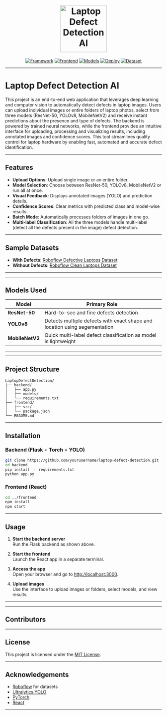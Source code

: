 <h1 align="center">
  <img alt="Laptop Defect Detection AI" src="https://img.icons8.com/external-flatart-icons-outline-flatarticons/120/000000/external-laptop-computer-flatart-icons-outline-flatarticons.png" width="150px"/>
</h1>

<div align="center">

<!-- [![License](https://img.shields.io/github/license/Sanjithaa26/LaptopDefectDetection)](LICENSE)   -->
[![Framework](https://img.shields.io/badge/Backend-Flask-blue)](https://flask.palletsprojects.com/)
[![Frontend](https://img.shields.io/badge/Frontend-React-green)](https://react.dev/)
[![Models](https://img.shields.io/badge/Models-YOLOv8%20%7C%20ResNet50%20%7C%20MobileNetV2-purple)]()
[![Deploy](https://img.shields.io/badge/Deployed%20On-Render-green)](https://render.com/)
[![Dataset](https://img.shields.io/badge/Dataset-Roboflow%20%7C%20Kaggle%20%7C%20Amazon%20%7C%20Flipkart%20%7C%20Google-orange)]()

</div>

---

# Laptop Defect Detection AI

This project is an end-to-end web application that leverages deep learning and computer vision to automatically detect defects in laptop images. 
Users can upload individual images or entire folders of laptop photos, select from three models (ResNet-50, YOLOv8, MobileNetV2) and receive instant predictions about the presence and type of defects. 
The backend is powered by trained neural networks, while the frontend provides an intuitive interface for uploading, processing and visualizing results, including annotated images and confidence scores. 
This tool streamlines quality control for laptop hardware by enabling fast, automated and accurate defect identification.

---

## Features

- **Upload Options**: Upload single image or an entire folder.
- **Model Selection**: Choose between ResNet-50, YOLOv8, MobileNetV2 or run all at once.
- **Visual Feedback**: Displays annotated images (YOLO) and prediction details.
- **Confidence Scores**: Clear metrics with predicted class and model-wise results.
- **Batch Mode**: Automatically processes folders of images in one go.
- **Multi-label Classification**: All the three models handle multi-label (detect all the defects present in the image) defect detection.

---

## Sample Datasets

- **With Defects**: [Roboflow Defective Laptops Dataset](https://universe.roboflow.com/team-ks/broken-laptop-parts/images/)
- **Without Defects**: [Roboflow Clean Laptops Dataset](https://universe.roboflow.com/team-ks/broken-laptop-parts/images/)

---


---

## Models Used

| Model        | Primary Role                            |
|--------------|------------------------------------|
| **ResNet-50** | Hard-to-see and fine defects detection     |
| **YOLOv8**    | Detects multiple defects with exact shape and location using segementation |
| **MobileNetV2** | Quick multi-label defect classification as model is lightweight |

---

---

## Project Structure

```
LaptopDefectDetection/
├── backend/
│   ├── app.py
│   ├── models/
│   └── requirements.txt
├── frontend/
│   ├── src/
│   └── package.json
└── README.md
```

---

## Installation

### Backend (Flask + Torch + YOLO)

```bash
git clone https://github.com/yourusername/laptop-defect-detection.git
cd backend
pip install -r requirements.txt
python app.py
```
### Frontend (React)

```bash
cd ../frontend
npm install
npm start
```

---

## Usage

1. **Start the backend server**  
    Run the Flask backend as shown above.

2. **Start the frontend**  
    Launch the React app in a separate terminal.

3. **Access the app**  
    Open your browser and go to [http://localhost:3000](http://localhost:3000).

4. **Upload images**  
    Use the interface to upload images or folders, select models, and view results.

---



---

## Contributors


---

## License

This project is licensed under the [MIT License](LICENSE).

---

## Acknowledgements

- [Roboflow](https://roboflow.com/) for datasets
- [Ultralytics YOLO](https://github.com/ultralytics/ultralytics)
- [PyTorch](https://pytorch.org/)
- [React](https://react.dev/)

---
